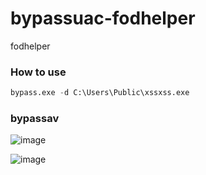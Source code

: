 # bypassuac-fodhelper
fodhelper


### How to use 

```python
bypass.exe -d C:\Users\Public\xssxss.exe
```

### bypassav
![image](https://user-images.githubusercontent.com/88639842/187332683-2ec20b4a-9803-4136-bed0-6452c2c1ca1a.png)

![image](https://user-images.githubusercontent.com/88639842/187333297-221443f7-961e-4b1a-a253-5da4577a33ae.png)
